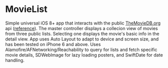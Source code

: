# MovieList

Simple universal iOS 8+ app that interacts with the public [TheMovieDB.org](http://www.themoviedb.org) api \([reference](http://docs.themoviedb.apiary.io/)\). The master controller displays a collecion view of movies from three public lists. Selecting one displays the movie's basic info in the detail view. App uses Auto Layout to adapt to device and screen size, and has been tested on iPhone 6 and above. Uses Alamofire/AFNetworking/Reachability to query for lists and fetch specific movie details, SDWebImage for lazy loading posters, and SwiftDate for date handling. 
